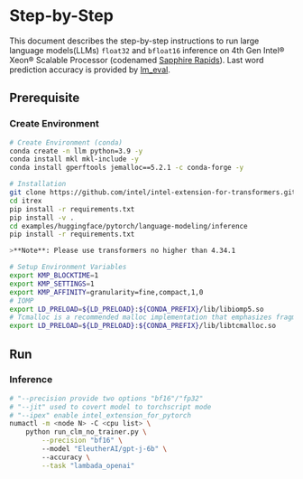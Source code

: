 Step-by-Step
============
This document describes the step-by-step instructions to run large language models(LLMs) `float32` and `bfloat16` inference on 4th Gen Intel® Xeon® Scalable Processor (codenamed [Sapphire Rapids](https://www.intel.com/content/www/us/en/products/docs/processors/xeon-accelerated/4th-gen-xeon-scalable-processors.html)). Last word prediction accuracy is provided by [lm_eval](https://github.com/EleutherAI/lm-evaluation-harness.git).


## Prerequisite
### Create Environment
```bash
# Create Environment (conda)
conda create -n llm python=3.9 -y
conda install mkl mkl-include -y
conda install gperftools jemalloc==5.2.1 -c conda-forge -y

# Installation
git clone https://github.com/intel/intel-extension-for-transformers.git itrex
cd itrex
pip install -r requirements.txt
pip install -v .
cd examples/huggingface/pytorch/language-modeling/inference
pip install -r requirements.txt

>**Note**: Please use transformers no higher than 4.34.1

# Setup Environment Variables
export KMP_BLOCKTIME=1
export KMP_SETTINGS=1
export KMP_AFFINITY=granularity=fine,compact,1,0
# IOMP
export LD_PRELOAD=${LD_PRELOAD}:${CONDA_PREFIX}/lib/libiomp5.so
# Tcmalloc is a recommended malloc implementation that emphasizes fragmentation avoidance and scalable concurrency support.
export LD_PRELOAD=${LD_PRELOAD}:${CONDA_PREFIX}/lib/libtcmalloc.so
```

## Run

### Inference

```bash
# "--precision provide two options "bf16"/"fp32"
# "--jit" used to covert model to torchscript mode
# "--ipex" enable intel_extension_for_pytorch
numactl -m <node N> -C <cpu list> \
    python run_clm_no_trainer.py \
        --precision "bf16" \ 
        --model "EleutherAI/gpt-j-6b" \ 
        --accuracy \
        --task "lambada_openai"
```
